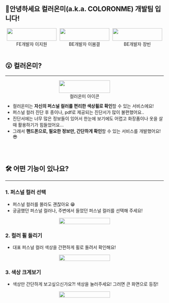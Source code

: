 ## 🎉안녕하세요 컬러온미(a.k.a. COLORONME) 개발팀 입니다!

<div style="display: flex; justify-content: center; text-align: center;">
    <figure style="width: 32%; margin: 0 1%;">
        <img src="https://avatars.githubusercontent.com/u/86206374?v=4" width="100%" alt="">
        <figcaption>FE개발자 이지원</figcaption>
    </figure>
    <figure style="width: 32%; margin: 0 1%;">
        <img src="https://phinf.pstatic.net/contact/20200312_225/1583970230140imTW5_JPEG/KakaoTalk_20200311_132342140.jpg?type=s160" width="100%">
        <figcaption>BE개발자 이봄결</figcaption>
    </figure>
    <figure style="width: 32%; margin: 0 1%;">
        <img src="https://avatars.githubusercontent.com/u/64995762?v=4" width="100%">
        <figcaption>BE개발자 장빈</figcaption>
    </figure>
</div>

<br>
<br>

## 😮 컬러온미?

---

<div style="display: flex; justify-content: center; text-align: center;">
  <figure style="width: 32%; margin: 0 1%;">
    <img src="https://user-images.githubusercontent.com/69799645/250413886-519e70bd-e6e1-4fc5-b8cb-c67c56c3f38d.png" width="100%">
    <figcaption>컬러온미 아이콘</figcaption>
  </figure>
</div>

<br>

-   컬러온미는 **자신의 퍼스널 컬러를 편리한 색상휠로 확인**할 수 있는 서비스에요!
-   퍼스널 컬러 진단 후 종이나, pdf로 제공되는 진단서가 많이 불편했어요..
-   진단서에는 너무 많은 정보들이 있어서 한눈에 보기에도 어렵고 화장품이나 옷을 살때 활용하기가 힘들었어요...
-   그래서 **핸드폰으로, 필요한 정보만, 간단하게 확인**할 수 있는 서비스를 개발했어요!😎

<br>
<br>

## 🛠 어떤 기능이 있나요?

---

### 1. 퍼스널 컬러 선택

-   퍼스널 컬러를 몰라도 괜찮아요 😁
-   궁굼했던 퍼스널 컬러나, 주변에서 들었던 퍼스널 컬러를 선택해 주세요!
<div style="display: flex; justify-content: center; text-align: center;">
  <figure style="width: 32%; margin: 0 1%;">
    <img src="https://user-images.githubusercontent.com/69799645/250418974-c366084b-10a6-4487-b2f2-24c91e1b416f.png" width="100%">
  </figure>
</div>

### 2. 컬러 휠 돌리기

-   대표 퍼스널 컬러 색상을 간편하게 휠로 돌려서 확인해요!
<div style="display: flex; justify-content: center; text-align: center;">
  <figure style="width: 32%; margin: 0 1%;">
    <img src="https://user-images.githubusercontent.com/69799645/250419301-5fa9ab17-ca3f-43a3-b28c-dd3bd98ec070.png" width="100%">
  </figure>
</div>

### 3. 색상 크게보기

-   색상만 간단하게 보고싶으신가요?! 색상을 눌러주세요! 그러면 큰 화면으로 등장!
<div style="display: flex; justify-content: center; text-align: center;">
  <figure style="width: 32%; margin: 0 1%;">
    <img src="https://user-images.githubusercontent.com/69799645/250419449-98828959-f6af-4767-bdf3-6adc79429ade.png" width="100%">
  </figure>
</div>
